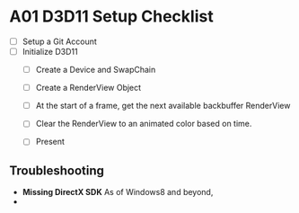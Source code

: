A01 D3D11 Setup Checklist
======

- [ ] Setup a Git Account
- [ ] Initialize D3D11
  - [ ] Create a Device and SwapChain
  - [ ] Create a RenderView Object
  - [ ] At the start of a frame, get the next available backbuffer RenderView
  - [ ] Clear the RenderView to an animated color based on time.
  - [ ] Present


## Troubleshooting

- **Missing DirectX SDK**
  As of Windows8 and beyond, 
- 
